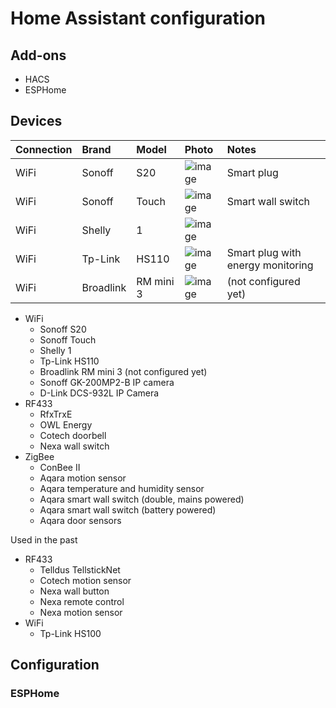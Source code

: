 # Home Assistant configuration

## Add-ons
* HACS
* ESPHome

## Devices

| Connection | Brand | Model | Photo | Notes |
|:-----|:-----|:-----|:-----|:-----|
| WiFi | Sonoff | S20 | ![image](https://user-images.githubusercontent.com/8268674/85944365-1464b580-b92e-11ea-90a1-0f4fa9e6546d.png) | Smart plug
| WiFi | Sonoff | Touch | ![image](https://user-images.githubusercontent.com/8268674/85944447-b4bada00-b92e-11ea-8411-f785e0630398.png) | Smart wall switch
| WiFi | Shelly | 1 | ![image](https://user-images.githubusercontent.com/8268674/85944528-4fb3b400-b92f-11ea-8444-9ad851cfa497.png) |
| WiFi | Tp-Link | HS110 | ![image](https://user-images.githubusercontent.com/8268674/85944585-c486ee00-b92f-11ea-857f-745ec5a34fc4.png) | Smart plug with energy monitoring
| WiFi | Broadlink | RM mini 3 | ![image](https://user-images.githubusercontent.com/8268674/85944713-d3ba6b80-b930-11ea-8c70-c0141ee834b8.png) | (not configured yet)

* WiFi
  * Sonoff S20
  * Sonoff Touch
  * Shelly 1
  * Tp-Link HS110
  * Broadlink RM mini 3 (not configured yet)
  * Sonoff GK-200MP2-B IP camera
  * D-Link DCS-932L IP Camera
* RF433
  * RfxTrxE
  * OWL Energy
  * Cotech doorbell
  * Nexa wall switch
* ZigBee
  * ConBee II
  * Aqara motion sensor
  * Aqara temperature and humidity sensor
  * Aqara smart wall switch (double, mains powered)
  * Aqara smart wall switch (battery powered)
  * Aqara door sensors

Used in the past
* RF433
  * Telldus TellstickNet
  * Cotech motion sensor
  * Nexa wall button
  * Nexa remote control
  * Nexa motion sensor
* WiFi
  * Tp-Link HS100
  
  
## Configuration

### ESPHome
